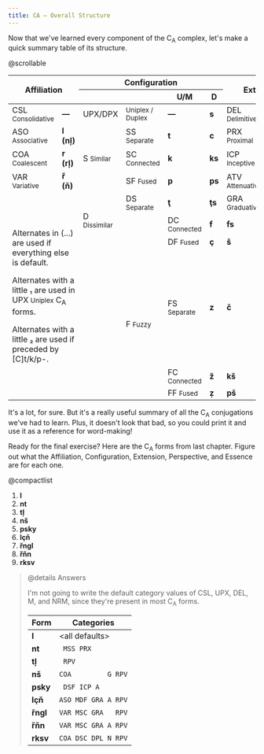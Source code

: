 ```yaml
---
title: CA — Overall Structure
---
```


Now that we've learned every component of the C<sub>A</sub> complex, let's make
a quick summary table of its structure.

@scrollable

<table class="[&_small]:[font-variant:small-caps] [&_small]:lowercase [&_[data-bl]]:border-l [&_[data-bl]]:border-l-[--tw-prose-th-borders] [&_[data-br]]:border-r [&_[data-br]]:border-r-[--tw-prose-th-borders] [&_span]:font-mono">
  <thead>
    <tr class="border-b *:text-center">
      <th class="align-middle" colspan="2" rowspan="2">Affiliation</th>
      <th data-bl colspan="4">Configuration</th>
      <th class="align-middle" data-bl colspan="2" rowspan="2">Extension</th>
      <th data-bl colspan="3">Perspective + Essence</th>
    </tr>
    <tr class="*:pt-[0.5714286em]">
      <th data-bl colspan="2"></th>
      <th><span>U/M</span></th>
      <th><span>D</span></th>
      <th data-bl></th>
      <th><span>NRM</span></th>
      <th><span>RPV</span></th>
    </tr>
  </thead>
  <tbody>
    <tr>
      <td><span>CSL</span> <small>Consolidative</small></td>
      <td><strong>—</strong></td>
      <td data-bl><span>UPX/DPX</span></td>
      <td><small>Uniplex / Duplex</small></td>
      <td><strong>—</strong></td>
      <td><strong>s</strong></td>
      <td data-bl><span>DEL</span> <small>Delimitive</small></td>
      <td><strong>—</strong></td>
      <td data-bl><span>M</span> <small>Monadic</small></td>
      <td><strong>— (l)</strong></td>
      <td><strong>l (tļ)</strong></td>
    </tr>
    <tr>
      <td><span>ASO</span> <small>Associative</small></td>
      <td><strong>l (nļ)</strong></td>
      <td data-bl rowspan="3"><span>S</span> <small>Similar</small></td>
      <td><span>SS</span> <small>Separate</small></td>
      <td><strong>t</strong></td>
      <td><strong>c</strong></td>
      <td data-bl><span>PRX</span> <small>Proximal</small></td>
      <td><strong>t / d₁</strong></td>
      <td data-bl><span>G</span> <small>Agglomerative</small></td>
      <td><strong>r</strong></td>
      <td><strong>ř</strong></td>
    </tr>
    <tr>
      <td><span>COA</span> <small>Coalescent</small></td>
      <td><strong>r (rļ)</strong></td>
      <td><span>SC</span> <small>Connected</small></td>
      <td><strong>k</strong></td>
      <td><strong>ks</strong></td>
      <td data-bl><span>ICP</span> <small>Inceptive</small></td>
      <td><strong>k / g₁</strong></td>
      <td data-bl><span>N</span> <small>Nomic</small></td>
      <td><strong>y (j)</strong></td>
      <td><strong>m / h₂</strong></td>
    </tr>
    <tr>
      <td><span>VAR</span> <small>Variative</small></td>
      <td><strong>ř (ň)</strong></td>
      <td><span>SF</span> <small>Fused</small></td>
      <td><strong>p</strong></td>
      <td><strong>ps</strong></td>
      <td data-bl><span>ATV</span> <small>Attenuative</small></td>
      <td><strong>p / b₁</strong></td>
      <td data-bl><span>A</span> <small>Abstract</small></td>
      <td><strong>w (v)</strong></td>
      <td><strong>n / ç₂</strong></td>
    </tr>
    <tr>
      <td colspan="2" rowspan="6" class="whitespace-normal">
        <p class="mt-0 mb-2">Alternates in (...) are used if everything else is default.
        <p class="my-2">Alternates with a little ₁ are used in <span>UPX</span> <small>Uniplex</small> C<sub>A</sub> forms.</p>
        <p class="mb-0 mt-2">Alternates with a little ₂ are used if preceded by [C]t/k/p-.</p>
      </td>
      <td data-bl rowspan="3"><span>D</span> <small>Dissimilar</small></td>
      <td><span>DS</span> <small>Separate</small></td>
      <td><strong>ţ</strong></td>
      <td><strong>ţs</strong></td>
      <td data-bl><span>GRA</span> <small>Graduative</small></td>
      <td data-br><strong>g / gz₁</strong></td>
      <td colspan="3" rowspan="2"></td>
    </tr>
    <tr>
      <td class="hidden"></td>
      <td><span>DC</span> <small>Connected</small></td>
      <td><strong>f</strong></td>
      <td><strong>fs</strong></td>
      <td data-bl><span>DPL</span> <small>Depletive</small></td>
      <td data-br><strong>b / bz₁</strong></td>
    </tr>
    <tr>
      <td class="hidden"></td>
      <td><span>DF</span> <small>Fused</small></td>
      <td><strong>ç</strong></td>
      <td><strong>š</strong></td>
      <td data-bl colspan="5" rowspan="4" class="align-middle">

<table class="my-0">
  <thead>
    <tr>
      <th class="text-center" colspan="5">Allomorphic Substitutions</th>
    </tr>
  </thead>
  <tbody class="*:border-0">
    <tr class="*:pb-[0.142857em]">
      <td>pp → mp</td>
      <td>pb → mb</td>
      <td>rr → ns</td>
      <td>[C]bm → [C]v</td>
      <td>fbm → (fv) → vw</td>
    </tr>
    <tr class="*:py-[0.142857em]">
      <td>tt → nt</td>
      <td>kg → ng</td>
      <td>rř → nš</td>
      <td>[C]gm → [C]x</td>
      <td>[C]çgm → ([C]çx) → [C]xw</td>
    </tr>
    <tr class="*:py-[0.142857em]">
      <td>kk → nk</td>
      <td>çy → nd</td>
      <td>řr → ňs</td>
      <td>[C]bn → [C]ḑ</td>
      <td>ţbn → (ţḑ) → ḑy</td>
    </tr>
    <tr class="*:pt-[0.142857em]">
      <td>ll → pļ</td>
      <td></td>
      <td>řř → ňš</td>
      <td>[C]gn → [C]ň</td>
      <td>kgn → (ngn) → (nň) → ňn</td>
    </tr>
  </tbody>
</table>

</td>
    </tr>
    <tr>
      <td class="hidden"></td>
      <td data-bl rowspan="3"><span>F</span> <small>Fuzzy</small></td>
      <td><span>FS</span> <small>Separate</small></td>
      <td><strong>z</strong></td>
      <td><strong>č</strong></td>
    </tr>
    <tr>
      <td class="hidden"></td>
      <td><span>FC</span> <small>Connected</small></td>
      <td><strong>ž</strong></td>
      <td><strong>kš</strong></td>
    </tr>
    <tr>
      <td class="hidden"></td>
      <td><span>FF</span> <small>Fused</small></td>
      <td><strong>ẓ</strong></td>
      <td><strong>pš</strong></td>
    </tr>

  </tbody>
</table>

It's a lot, for sure. But it's a really useful summary of all the C<sub>A</sub>
conjugations we've had to learn. Plus, it doesn't look that bad, so you could
print it and use it as a reference for word-making!

Ready for the final exercise? Here are the C<sub>A</sub> forms from last
chapter. Figure out what the Affiliation, Configuration, Extension, Perspective,
and Essence are for each one.

@compactlist

1. **l**
2. **nt**
3. **tļ**
4. **nš**
5. **psky**
6. **lçň**
7. **řngl**
8. **řňn**
9. **rksv**

> @details Answers
>
> I'm not going to write the default category values of CSL, UPX, DEL, M, and
> NRM, since they're present in most C<sub>A</sub> forms.
>
> <div class="[&_code]:before:hidden [&_code]:after:hidden [&_code]:whitespace-pre">
>
> <!-- prettier-ignore -->
> | Form     | Categories          |
> | -------- | ------------------- |
> | **l**    | \<all defaults\>    |
> | **nt**   | <code>    MSS PRX      </code> |
> | **tļ**   | <code>              RPV</code> |
> | **nš**   | `COA         G RPV` |
> | **psky** | <code>    DSF ICP A    </code> |
> | **lçň**  | `ASO MDF GRA A RPV` |
> | **řngl** | `VAR MSC GRA   RPV` |
> | **řňn**  | `VAR MSC GRA A RPV` |
> | **rksv** | `COA DSC DPL N RPV` |
